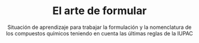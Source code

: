 ---
title: El arte de formular
url: "/recursos-fisica-quimica/actividades/formulacion-nomenclatura-quimica/inorganica/el-arte-de-formular"
subtitle: Situación de aprendizaje para trabajar la formulación y la nomenclatura de los compuestos químicos teniendo en cuenta las últimas reglas de la IUPAC
summary: "<code style='color: #2E3440;background:#88C0D0'>NOVEDAD</code><br>Situación de aprendizaje para trabajar la formulación y la nomenclatura de los compuestos químicos teniendo en cuenta las últimas reglas de la IUPAC."
tags:
- actividades
- 3º ESO
- eXeLearning
- formulación
- nomenclatura
- inorgánica
- IUPAC
categories:
- Química

# Optional external URL for project (replaces project detail page).
external_link: "https://descargas.intef.es/cedec/proyectoedia/fisica_quimica/contenidos/arte_formular/index.html"

image:
  preview_only: true
---